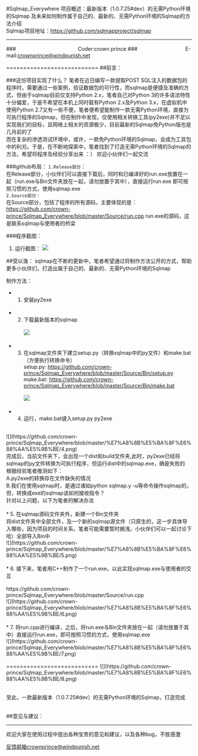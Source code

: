 #Sqlmap_Everywhere
项目概述：最新版本（1.0.7.25#dev）的无需Python环境的Sqlmap 及未来如何制作属于自己的、最新的、无需Python环境的Sqlmap的方法介绍
<br>
Sqlmap项目地址：https://github.com/sqlmapproject/sqlmap

----
###　　　　　　　　　　　　Coder:crown prince
###　　　　　　　　　 E-mail:crownprince@windpunish.net

===========================
##前言：

###这份项目实现了什么？
笔者在近日编写一款提取POST SQL注入的数据包的程序时，需要通过一些案例，验证数据包的可行性，而sqlmap是便捷及准确的方式，但由于sqlmap目前仅支持Python 2.x，笔者自己对Python 3的许多语法特性十分偏爱，于是不希望在本机上同时载有Python 2.x及Python 3.x，在虚拟机中使用Python  2.7又有一些不便，笔者便希望能制作一款无需Python环境，直接为可执行程序的Sqlmap，但在制作中发现，仅使用相关转换工具(py2exe)并不足以实现我们的目标，且网络上相关的资源极少，目前最新的Sqlmap免Python版也是几月前的了<br>
而在复杂的渗透测试环境中，或许，一款免Python环境的Sqlmap，会成为工具包中的利刃。于是，在不断地探索中，笔者找到了打造无需Python环境的Sqlmap的方法，希望将程序及经验分享出来 ：） 欢迎小伙伴们一起交流

###github布局：
`1.Release部分`：<br>
  在Release部分，小伙伴们可以直接下载后，同时和已编译好的run.exe放置在一起（run.exe与Bin文件夹放在一起，请勿放置于其中），直接运行run.exe
即可按照习惯的方式，使用sqlmap.exe
<br>
`2.Source部分：`<br>
  在Source部分，包括了程序的所有源码，主要体现的是：https://github.com/crown-prince/Sqlmap_Everywhere/blob/master/Source/run.cpp
run.exe的源码，这是联系sqlmap与使用者的桥梁

###程序截图：
1. 运行截图：
![](https://github.com/crown-prince/Sqlmap_Everywhere/blob/master/%E7%A8%8B%E5%BA%8F%E6%88%AA%E5%9B%BE/1.png)

##受以渔：
sqlmap在不断的更新中，笔者希望通过将制作方法公开的方式，帮助更多小伙伴们，打造出属于自己的、最新的、无需Python环境的Sqlmap

制作方法：<br>
* 1. 安装py2exe <br><br>
* 2. 下载最新版本的sqlmap <br><br>
![](https://github.com/crown-prince/Sqlmap_Everywhere/blob/master/%E7%A8%8B%E5%BA%8F%E6%88%AA%E5%9B%BE/2.png)
<br><br>
* 3. 在sqlmap文件夹下建立setup.py（转换sqlmap中的py文件）和make.bat（方便执行转换命令）<br>
setup.py:     https://github.com/crown-prince/Sqlmap_Everywhere/blob/master/Source/Bin/setup.py<br>
make.bat:   https://github.com/crown-prince/Sqlmap_Everywhere/blob/master/Source/Bin/make.bat<br><br>
![](https://github.com/crown-prince/Sqlmap_Everywhere/blob/master/%E7%A8%8B%E5%BA%8F%E6%88%AA%E5%9B%BE/3.png)
<br><br>
* 4. 运行，make.bat键入setup.py  py2exe
<br>
![](https://github.com/crown-prince/Sqlmap_Everywhere/blob/master/%E7%A8%8B%E5%BA%8F%E6%88%AA%E5%9B%BE/4.png)
<br>
完成后，当前文件夹下，会出现一个dist和build文件夹,此时，py2exe已经将sqlmap的py文件转换为可执行程序，但运行dist中的sqlmap.exe，确是失败的
<br>
根据经验笔者推测如下：<br>
A.py2exe的转换存在文件缺失的情况<br>
B.我们在使用sqlmap时，是通过诸如python sqlmap.y -u等命令操作sqlmap的，但，转换成exe的sqlmap该如何接收指令？<br>
针对以上问题，以下为笔者的解决办法<br><br>
* 5. 在sqlmap源码文件夹外，新建一个Bin文件夹<br>
将dist文件夹中全部文件，及一个新的sqlmap源文件（只原生的，这一步具体导入哪些，因为项目的时间关系，笔者可能需要暂时搁浅，小伙伴们可以一起讨论下哈）全部导入Bin中<br>
![](https://github.com/crown-prince/Sqlmap_Everywhere/blob/master/%E7%A8%8B%E5%BA%8F%E6%88%AA%E5%9B%BE/5.png)<br><br>
* 6. 接下来，笔者用C++制作了一个run.exe，以此实现sqlmap.exe与使用者的交互<br><br>
https://github.com/crown-prince/Sqlmap_Everywhere/blob/master/Source/run.cpp<br>
![](https://github.com/crown-prince/Sqlmap_Everywhere/blob/master/%E7%A8%8B%E5%BA%8F%E6%88%AA%E5%9B%BE/6.png) <br><br>
* 7. 将run.cpp进行编译，之后，将run.exe与Bin文件夹放在一起（请勿放置于其中）直接运行run.exe，即可按照习惯的方式，使用sqlmap.exe <br>
![](https://github.com/crown-prince/Sqlmap_Everywhere/blob/master/%E7%A8%8B%E5%BA%8F%E6%88%AA%E5%9B%BE/7.png) <br><br>
===========================
![](https://github.com/crown-prince/Sqlmap_Everywhere/blob/master/%E7%A8%8B%E5%BA%8F%E6%88%AA%E5%9B%BE/8.png) <br><br>

至此，一款最新版本（1.0.7.25#dev）的无需Python环境的Sqlmap，打造完成 <br><br>


##意见与建议：

----

欢迎大家在使用过程中提出各种宝贵的意见和建议，以及各种bug，不胜感激

反馈邮箱crownprince@windpunish.net

